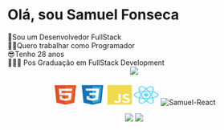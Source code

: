 <div align="left">
  <h1>Olá, sou Samuel Fonseca </h1>
  📖Sou um Desenvolvedor FullStack
   <br>
  👨‍💻Quero trabalhar como Programador
    <br>
  😎Tenho 28 anos
   <br>
  👨🏻‍🎓
  Pos Graduação em FullStack Development
  

  
</div>

<div align="center">
  <a href="https://github.com/samuelbatista3rios">
  <img height="180em" src="https://github-readme-stats.vercel.app/api/top-langs/?username=samuelbatista3rios&layout=compact&langs_count=7&theme=dracula"/>
  </a>
</div>
  
  
  
  
  
  <div align="center"><br>
  <img align="rigth" alt="Samuel-HTML" height="40" width="50" src="https://raw.githubusercontent.com/devicons/devicon/master/icons/html5/html5-original.svg">
  <img align="" alt="Samuel-CSS" height="40" width="50" src="https://raw.githubusercontent.com/devicons/devicon/master/icons/css3/css3-original.svg">
  <img align="" alt="Samuel-Js" height="40" width="50" src="https://raw.githubusercontent.com/devicons/devicon/master/icons/javascript/javascript-plain.svg">
  <img align="t" alt="Samuel-React" height="40" width="50" src="https://raw.githubusercontent.com/devicons/devicon/master/icons/react/react-original.svg">
     <img align="t" alt="Samuel-React" height="40" width="50" src="https://raw.githubusercontent.com/devicons/devicon/master/icons/node/node-original.svg">
</div>
  
  <div align="center">
 
  <a href = "mailto:samuelbatista3rios@gmail.com"><img src="https://img.icons8.com/fluency/48/000000/gmail.png"></a>
  <a href="https://www.linkedin.com/in/samuel-fonseca-0289a6121/" rel="nofollow"><img src="https://img.icons8.com/fluency/48/000000/linkedin.png"></a>
</div> 
  
